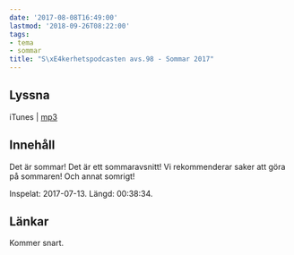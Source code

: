```yaml
---
date: '2017-08-08T16:49:00'
lastmod: '2018-09-26T08:22:00'
tags:
- tema
- sommar
title: "S\xE4kerhetspodcasten avs.98 - Sommar 2017"
---
```

## Lyssna

iTunes \| [mp3](http://traffic.libsyn.com/sakerhetspodcasten/2017-07-13_Sommar.mp3)

## Innehåll

Det är sommar! Det är ett sommaravsnitt! Vi rekommenderar saker att göra på sommaren!
Och annat somrigt!

Inspelat: 2017-07-13. Längd: 00:38:34.

## Länkar

Kommer snart.

